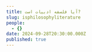 ```yaml
---
title: آيا فلسفه ادبیات است?
slug: isphilosophyliterature
people:
  - {}
date: 2024-09-28T20:30:00.000Z
published: true
---
```


